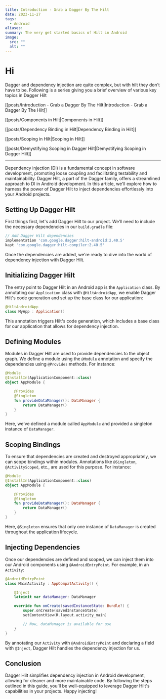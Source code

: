 ```yaml
---
title: Introduction - Grab a Dagger By The Hilt
date: 2023-11-27
tags:
  - Android
aliases: 
summary: The very get started basics of Hilt in Android
image:
  src: ""
  alt: ""
---
```

# Hi
Dagger and dependency injection are quite complex, but with hilt they don't have to be. Following is a series giving you a brief overview of various key topics in Dagger Hilt

[[posts/Introduction - Grab a Dagger By The Hilt|Introduction - Grab a Dagger By The Hilt]]

[[posts/Components in Hilt|Components in Hilt]]

[[posts/Dependency Binding in Hilt|Dependency Binding in Hilt]]

[[posts/Scoping in Hilt|Scoping in Hilt]]

[[posts/Demystifying Scoping in Dagger Hilt|Demystifying Scoping in Dagger Hilt]]



---


Dependency injection (DI) is a fundamental concept in software development, promoting loose coupling and facilitating testability and maintainability. Dagger Hilt, a part of the Dagger family, offers a streamlined approach to DI in Android development. In this article, we'll explore how to harness the power of Dagger Hilt to inject dependencies effortlessly into your Android projects.

## Setting Up Dagger Hilt

First things first, let's add Dagger Hilt to our project. We'll need to include the necessary dependencies in our `build.gradle` file:

```groovy
// Add Dagger Hilt dependencies
implementation 'com.google.dagger:hilt-android:2.40.5'
kapt 'com.google.dagger:hilt-compiler:2.40.5'
```

Once the dependencies are added, we're ready to dive into the world of dependency injection with Dagger Hilt.

## Initializing Dagger Hilt

The entry point to Dagger Hilt in an Android app is the `Application` class. By annotating our `Application` class with `@HiltAndroidApp`, we enable Dagger Hilt's code generation and set up the base class for our application:

```kotlin
@HiltAndroidApp
class MyApp : Application()
```

This annotation triggers Hilt's code generation, which includes a base class for our application that allows for dependency injection.

## Defining Modules

Modules in Dagger Hilt are used to provide dependencies to the object graph. We define a module using the `@Module` annotation and specify the dependencies using `@Provides` methods. For instance:

```kotlin
@Module
@InstallIn(ApplicationComponent::class)
object AppModule {

    @Provides
    @Singleton
    fun provideDataManager(): DataManager {
        return DataManager()
    }
}
```

Here, we've defined a module called `AppModule` and provided a singleton instance of `DataManager`.

## Scoping Bindings

To ensure that dependencies are created and destroyed appropriately, we can scope bindings within modules. Annotations like `@Singleton`, `@ActivityScoped`, etc., are used for this purpose. For instance:

```kotlin
@Module
@InstallIn(ApplicationComponent::class)
object AppModule {

    @Provides
    @Singleton
    fun provideDataManager(): DataManager {
        return DataManager()
    }
}
```

Here, `@Singleton` ensures that only one instance of `DataManager` is created throughout the application lifecycle.

## Injecting Dependencies

Once our dependencies are defined and scoped, we can inject them into our Android components using `@AndroidEntryPoint`. For example, in an `Activity`:

```kotlin
@AndroidEntryPoint
class MainActivity : AppCompatActivity() {

    @Inject
    lateinit var dataManager: DataManager

    override fun onCreate(savedInstanceState: Bundle?) {
        super.onCreate(savedInstanceState)
        setContentView(R.layout.activity_main)

        // Now, dataManager is available for use
    }
}
```

By annotating our `Activity` with `@AndroidEntryPoint` and declaring a field with `@Inject`, Dagger Hilt handles the dependency injection for us.

## Conclusion

Dagger Hilt simplifies dependency injection in Android development, allowing for cleaner and more maintainable code. By following the steps outlined in this guide, you'll be well-equipped to leverage Dagger Hilt's capabilities in your projects. Happy injecting!